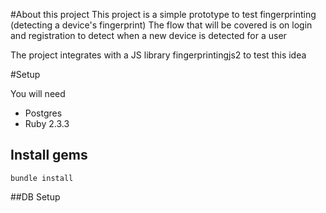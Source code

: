 #About this project
This project is a simple prototype to test fingerprinting (detecting a device's fingerprint)
The flow that will be covered is on login and registration to detect when a new device is detected for a user

The project integrates with a JS library fingerprintingjs2 to test this idea

#Setup


You will need

* Postgres
* Ruby 2.3.3 

## Install gems

```bundle install```

##DB Setup

